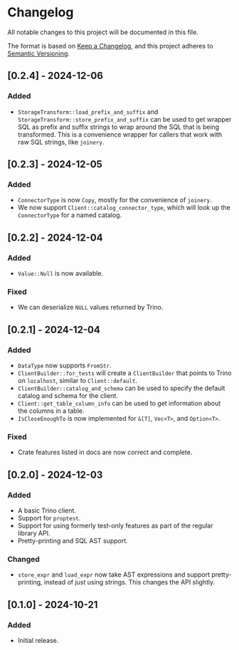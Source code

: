 # Changelog

All notable changes to this project will be documented in this file.

The format is based on [Keep a Changelog](https://keepachangelog.com/en/1.0.0/), and this project adheres to [Semantic Versioning](https://semver.org/spec/v2.0.0.html).

## [0.2.4] - 2024-12-06

### Added

- `StorageTransform::load_prefix_and_suffix` and `StorageTransform::store_prefix_and_suffix` can be used to get wrapper SQL as prefix and suffix strings to wrap around the SQL that is being transformed. This is a convenience wrapper for callers that work with raw SQL strings, like `joinery`.

## [0.2.3] - 2024-12-05

### Added

- `ConnectorType` is now `Copy`, mostly for the convenience of `joinery`.
- We now support `Client::catalog_connector_type`, which will look up the `ConnectorType` for a named catalog.

## [0.2.2] - 2024-12-04

### Added

- `Value::Null` is now available.

### Fixed

- We can deserialize `NULL` values returned by Trino.

## [0.2.1] - 2024-12-04

### Added

- `DataType` now supports `FromStr`.
- `ClientBuilder::for_tests` will create a `ClientBuilder` that points to Trino on `localhost`, similar to `Client::default`.
- `ClientBuilder::catalog_and_schema` can be used to specify the default catalog and schema for the client.
- `Client::get_table_column_info` can be used to get information about the columns in a table.
- `IsCloseEnoughTo` is now implemented for `&[T]`, `Vec<T>`, and `Option<T>`.

### Fixed

- Crate features listed in docs are now correct and complete.

## [0.2.0] - 2024-12-03

### Added

- A basic Trino client.
- Support for `proptest`.
- Support for using formerly test-only features as part of the regular library API.
- Pretty-printing and SQL AST support.

### Changed

- `store_expr` and `load_expr` now take AST expressions and support
  pretty-printing, instead of just using strings. This changes the API
  slightly.

## [0.1.0] - 2024-10-21

### Added

- Initial release.

